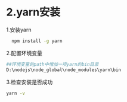 # 2.yarn安装

1.安装yarn

```bash
  npm install -g yarn
```

2.配置环境变量

```bash
##环境变量的path中增加一项yarn的bin目录
D:\nodejs\node_global\node_modules\yarn\bin
```

3.检查安装是否成功

```bash
yarn -v
```
